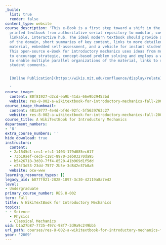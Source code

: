 ```yaml
---
_build:
  list: true
  render: false
content_type: website
course_description: 'This e-Book is a first step toward a shift in the role of the
  printed textbook from authoritative serial repository to modular, customizable,
  linkable, interactive hub. The ideal modern textbook should provide a clear overview
  of the domain, short summaries of key content, links to more detailed online source
  material, embedded self-assessment, and a vehicle for instant student feedback.
  This open-source e-Book for introductory mechanics uses ideas from modeling physics
  to encourage strategic, concept-based problem solving and employs a wiki format
  to enable multiple parallel organizations of the material, links to resources and
  student comments.


  [Online Publication](https://wikis.mit.edu/confluence/display/relate)

  '
course_image:
  content: 80f81927-d2cd-ea9b-41da-66e9b29453bd
  website: res-8-002-a-wikitextbook-for-introductory-mechanics-fall-2009
course_image_thumbnail:
  content: 481a9777-4e4d-bf4d-92fc-5f5639763c27
  website: res-8-002-a-wikitextbook-for-introductory-mechanics-fall-2009
course_title: A WikiTextBook for Introductory Mechanics
department_numbers:
- '8'
extra_course_numbers: ''
hide_download: true
instructors:
  content:
  - 2a1545d1-cec1-efc1-1403-179d085ec617
  - 73b19aef-cecb-c18c-8970-3eb03270da95
  - b5426718-3d89-7ff4-8520-41b969d1f5dd
  - e25f3d53-23dd-7577-2b5e-3d842e37b0a5
  website: ocw-www
learning_resource_types: []
legacy_uid: b877f021-2828-1897-3c30-42119a8a7e42
level:
- Undergraduate
primary_course_number: RES.8-002
term: Fall
title: A WikiTextBook for Introductory Mechanics
topics:
- - Science
  - Physics
  - Classical Mechanics
uid: b1a27b87-7735-497c-98f7-3d9a9c249bb5
url_path: courses/res-8-002-a-wikitextbook-for-introductory-mechanics-fall-2009
year: '2009'
---
```

